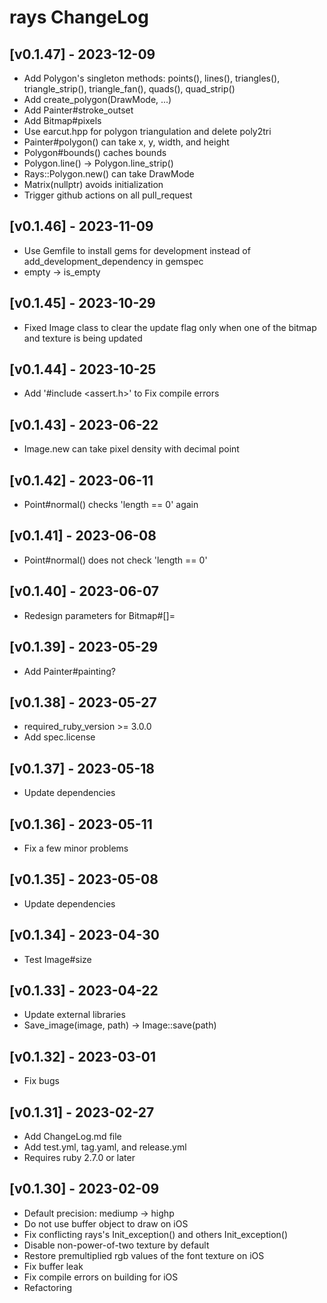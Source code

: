 # rays ChangeLog


## [v0.1.47] - 2023-12-09

- Add Polygon's singleton methods: points(), lines(), triangles(), triangle_strip(), triangle_fan(), quads(), quad_strip()
- Add create_polygon(DrawMode, ...)
- Add Painter#stroke_outset
- Add Bitmap#pixels
- Use earcut.hpp for polygon triangulation and delete poly2tri
- Painter#polygon() can take x, y, width, and height
- Polygon#bounds() caches bounds
- Polygon.line() -> Polygon.line_strip()
- Rays::Polygon.new() can take DrawMode
- Matrix(nullptr) avoids initialization
- Trigger github actions on all pull_request


## [v0.1.46] - 2023-11-09

- Use Gemfile to install gems for development instead of add_development_dependency in gemspec
- empty -> is_empty


## [v0.1.45] - 2023-10-29

- Fixed Image class to clear the update flag only when one of the bitmap and texture is being updated


## [v0.1.44] - 2023-10-25

- Add '#include <assert.h>' to Fix compile errors


## [v0.1.43] - 2023-06-22

- Image.new can take pixel density with decimal point


## [v0.1.42] - 2023-06-11

- Point#normal() checks 'length == 0' again


## [v0.1.41] - 2023-06-08

- Point#normal() does not check 'length == 0'


## [v0.1.40] - 2023-06-07

- Redesign parameters for Bitmap#[]=


## [v0.1.39] - 2023-05-29

- Add Painter#painting?


## [v0.1.38] - 2023-05-27

- required_ruby_version >= 3.0.0
- Add spec.license


## [v0.1.37] - 2023-05-18

- Update dependencies


## [v0.1.36] - 2023-05-11

- Fix a few minor problems


## [v0.1.35] - 2023-05-08

- Update dependencies


## [v0.1.34] - 2023-04-30

- Test Image#size


## [v0.1.33] - 2023-04-22

- Update external libraries
- Save_image(image, path) -> Image::save(path)


## [v0.1.32] - 2023-03-01

- Fix bugs


## [v0.1.31] - 2023-02-27

- Add ChangeLog.md file
- Add test.yml, tag.yaml, and release.yml
- Requires ruby 2.7.0 or later


## [v0.1.30] - 2023-02-09

- Default precision: mediump -> highp
- Do not use buffer object to draw on iOS
- Fix conflicting rays's Init_exception() and others Init_exception()
- Disable non-power-of-two texture by default
- Restore premultiplied rgb values of the font texture on iOS
- Fix buffer leak
- Fix compile errors on building for iOS
- Refactoring

